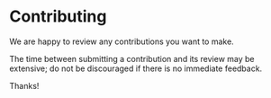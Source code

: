 # Contributing

We are happy to review any contributions you want to make.

The time between submitting a contribution and its review may be extensive; do
not be discouraged if there is no immediate feedback.

Thanks!
